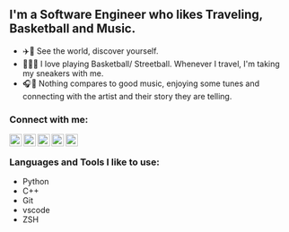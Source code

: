 ## I'm a Software Engineer who likes Traveling, Basketball and Music.
- ✈️🌃 See the world, discover yourself.
- 🏀⛹🏾 I love playing Basketball/ Streetball. Whenever I travel, I'm taking my sneakers with me.
- 🎧🎸 Nothing compares to good music, enjoying some tunes and connecting with the artist and their story they are telling.

 
### Connect with me:

[<img align="left" alt="ptrdtznr | Website" width="22px" src="https://cdn.jsdelivr.net/npm/simple-icons@v3/icons/about-dot-me.svg" />][website] 
[<img align="left" alt="meet.peet | Instagram" width="22px" src="https://cdn.jsdelivr.net/npm/simple-icons@v3/icons/github.svg" />][github]
[<img align="left" alt="ptrdtznr | LinkedIn" width="22px" src="https://cdn.jsdelivr.net/npm/simple-icons@v3/icons/linkedin.svg" />][linkedin]
[<img align="left" alt="ptrdtznr | Website" width="22px" src="https://cdn.jsdelivr.net/npm/simple-icons@v3/icons/xing.svg" />][xing]
[<img align="left" alt="meet.peet | Instagram" width="22px" src="https://cdn.jsdelivr.net/npm/simple-icons@v3/icons/instagram.svg" />][instagram]

<br />

### Languages and Tools I like to use:

* Python
* C++
* Git
* vscode
* ZSH

<br />
<br />

 
[website]: https://www.detzner.info/
[instagram]: https://instagram.com/meet.peet
[linkedin]: https://www.linkedin.com/in/peter-detzner-0b158967/
[xing]: https://www.xing.com/profile/Peter_Detzner/
[github]: https://www.github.com/ptrdtznr


